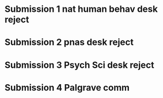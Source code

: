 # Submission 1 nat human behav desk reject

# Submission 2 pnas desk reject

# Submission 3 Psych Sci desk reject

# Submission 4 Palgrave comm
